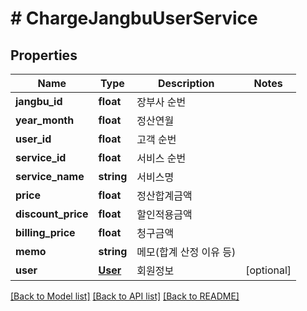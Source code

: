 # # ChargeJangbuUserService

## Properties

Name | Type | Description | Notes
------------ | ------------- | ------------- | -------------
**jangbu_id** | **float** | 장부사 순번 |
**year_month** | **float** | 정산연월 |
**user_id** | **float** | 고객 순번 |
**service_id** | **float** | 서비스 순번 |
**service_name** | **string** | 서비스명 |
**price** | **float** | 정산합계금액 |
**discount_price** | **float** | 할인적용금액 |
**billing_price** | **float** | 청구금액 |
**memo** | **string** | 메모(합계 산정 이유 등) |
**user** | [**User**](User.md) | 회원정보 | [optional]

[[Back to Model list]](../../README.md#models) [[Back to API list]](../../README.md#endpoints) [[Back to README]](../../README.md)

